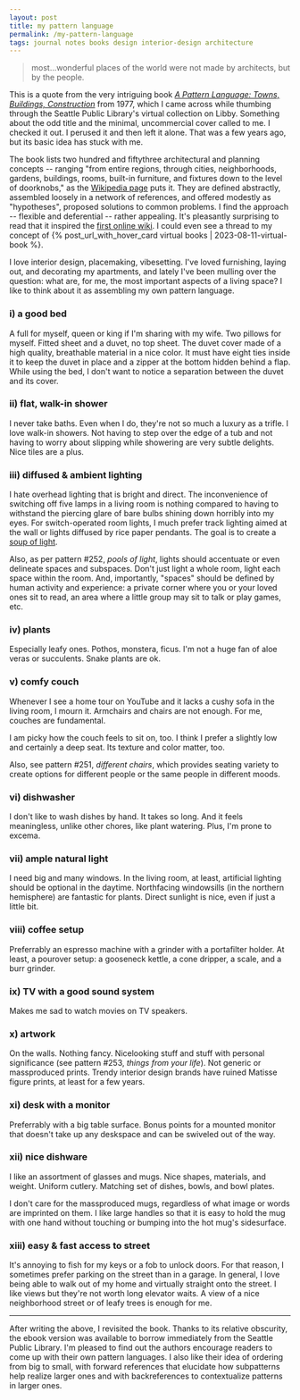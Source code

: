 ```yaml
---
layout: post
title: my pattern language
permalink: /my-pattern-language
tags: journal notes books design interior-design architecture
---
```


> most...wonderful places of the world were not made by architects, but by the people.

<!--more-->
This is a quote from the very intriguing book [_A Pattern Language: Towns, Buildings, Construction_](https://www.goodreads.com/book/show/79766.A_Pattern_Language) from 1977, which I came across while thumbing through the Seattle Public Library's virtual collection on Libby.
Something about the odd title and the minimal, uncommercial cover called to me.
I checked it out.
I perused it and then left it alone.
That was a few years ago, but its basic idea has stuck with me.

The book lists two hundred and fiftythree architectural and planning concepts -- ranging "from entire regions, through cities, neighborhoods, gardens, buildings, rooms, built-in furniture, and fixtures down to the level of doorknobs," as the [Wikipedia page](https://omni.wikiwand.com/en/articles/A_Pattern_Language) puts it.
They are defined abstractly, assembled loosely in a network of references, and offered modestly as "hypotheses", proposed solutions to common problems.
I find the approach -- flexible and deferential -- rather appealing.
It's pleasantly surprising to read that it inspired the [first online wiki](https://omni.wikiwand.com/en/articles/WikiWikiWeb).
I could even see a thread to my concept of {% post_url_with_hover_card virtual books | 2023-08-11-virtual-book %}.

I love interior design, placemaking, vibesetting.
I've loved furnishing, laying out, and decorating my apartments, and lately I've been mulling over the question: what are, for me, the most important aspects of a living space?
I like to think about it as assembling my own pattern language.

### i) a good bed

A full for myself, queen or king if I'm sharing with my wife.
Two pillows for myself.
Fitted sheet and a duvet, no top sheet.
The duvet cover made of a high quality, breathable material in a nice color.
It must have eight ties inside it to keep the duvet in place and a zipper at the bottom hidden behind a flap.
While using the bed, I don't want to notice a separation between the duvet and its cover.

### ii) flat, walk-in shower

I never take baths.
Even when I do, they're not so much a luxury as a trifle.
I love walk-in showers.
Not having to step over the edge of a tub and not having to worry about slipping while showering are very subtle delights.
Nice tiles are a plus.

### iii) diffused & ambient lighting

I hate overhead lighting that is bright and direct.
The inconvenience of switching off five lamps in a living room is nothing compared to having to withstand the piercing glare of bare bulbs shining down horribly into my eyes.
For switch-operated room lights, I much prefer track lighting aimed at the wall or lights diffused by rice paper pendants.
The goal is to create a [soup of light](https://youtube.com/clip/UgkxqTsun7JQzd0off7M8o5DlJ983OV63snW?si=xKxDqYwS4oq-6glt).

Also, as per pattern #252, _pools of light_, lights should accentuate or even delineate spaces and subspaces.
Don't just light a whole room, light each space within the room.
And, importantly, "spaces" should be defined by human activity and experience: a private corner where you or your loved ones sit to read, an area where a little group may sit to talk or play games, etc.

### iv) plants

Especially leafy ones.
Pothos, monstera, ficus.
I'm not a huge fan of aloe veras or succulents.
Snake plants are ok.

### v) comfy couch

Whenever I see a home tour on YouTube and it lacks a cushy sofa in the living room, I mourn it.
Armchairs and chairs are not enough.
For me, couches are fundamental.

I am picky how the couch feels to sit on, too.
I think I prefer a slightly low and certainly a deep seat.
Its texture and color matter, too.

Also, see pattern #251, _different chairs_, which provides seating variety to create options for different people or the same people in different moods.

### vi) dishwasher

I don't like to wash dishes by hand.
It takes so long.
And it feels meaningless, unlike other chores, like plant watering.
Plus, I'm prone to excema.

### vii) ample natural light

I need big and many windows.
In the living room, at least, artificial lighting should be optional in the daytime.
Northfacing windowsills (in the northern hemisphere) are fantastic for plants.
Direct sunlight is nice, even if just a little bit.

### viii) coffee setup

Preferrably an espresso machine with a grinder with a portafilter holder.
At least, a pourover setup: a gooseneck kettle, a cone dripper, a scale, and a burr grinder.

### ix) TV with a good sound system

Makes me sad to watch movies on TV speakers.

### x) artwork

On the walls.
Nothing fancy.
Nicelooking stuff and stuff with personal significance (see pattern #253, _things from your life_).
Not generic or massproduced prints.
Trendy interior design brands have ruined Matisse figure prints, at least for a few years.

### xi) desk with a monitor

Preferrably with a big table surface.
Bonus points for a mounted monitor that doesn't take up any deskspace and can be swiveled out of the way.

### xii) nice dishware

I like an assortment of glasses and mugs.
Nice shapes, materials, and weight.
Uniform cutlery.
Matching set of dishes, bowls, and bowl plates.

I don't care for the massproduced mugs, regardless of what image or words are imprinted on them.
I like large handles so that it is easy to hold the mug with one hand without touching or bumping into the hot mug's sidesurface.

### xiii) easy & fast access to street

It's annoying to fish for my keys or a fob to unlock doors.
For that reason, I sometimes prefer parking on the street than in a garage.
In general, I love being able to walk out of my home and virtually straight onto the street.
I like views but they're not worth long elevator waits.
A view of a nice neighborhood street or of leafy trees is enough for me.

---

After writing the above, I revisited the book.
Thanks to its relative obscurity, the ebook version was available to borrow immediately from the Seattle Public Library.
I'm pleased to find out the authors encourage readers to come up with their own pattern languages.
I also like their idea of ordering from big to small, with forward references that elucidate how subpatterns help realize larger ones and with backreferences to contextualize patterns in larger ones.
